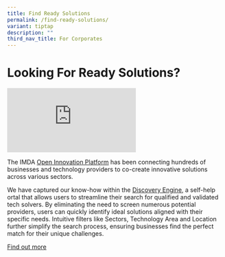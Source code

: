 ```yaml
---
title: Find Ready Solutions
permalink: /find-ready-solutions/
variant: tiptap
description: ""
third_nav_title: For Corporates
---
```

<h1>Looking For Ready Solutions?</h1>
<p></p>
<div class="iframe-wrapper">
<iframe allowfullscreen="true" frameborder="0" src="https://www.youtube.com/embed/1PXjiCEnsXA?si=T8TsYEo_7AioCtEU"></iframe>
</div>
<p></p>
<p>The IMDA <a href="https://www.openinnovation.sg/?utm\_medium=website&amp;utm\_source=pixel&amp;utm\_campaign=website" rel="noopener noreferrer nofollow" target="_blank"><u>Open Innovation Platform</u></a> has
been connecting hundreds of businesses and technology providers to co-create
innovative solutions across various sectors.</p>
<p>We have captured our know-how within the <a href="https://www.openinnovation.sg/find-solutions?utm\_medium=website&amp;utm\_source=pixel&amp;utm\_campaign=website" rel="noopener noreferrer nofollow" target="_blank"><u>Discovery Engine,</u></a> a
self-help ortal that allows users to streamline their search for qualified
and validated tech solvers. By eliminating the need to screen numerous
potential providers, users can quickly identify ideal solutions aligned
with their specific needs. Intuitive filters like Sectors, Technology Area
and Location further simplify the search process, ensuring businesses find
the perfect match for their unique challenges.</p>
<p></p>
<p><a href="https://www.openinnovation.sg/find-solution?utm\_medium=website&amp;utm\_source=pixel&amp;utm\_campaign=website" rel="noopener noreferrer nofollow" target="_blank">Find out more</a>
</p>